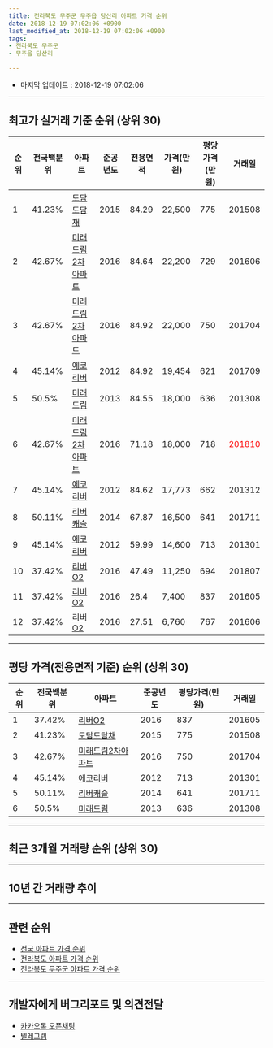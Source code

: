 ```yaml
---
title: 전라북도 무주군 무주읍 당산리 아파트 가격 순위
date: 2018-12-19 07:02:06 +0900
last_modified_at: 2018-12-19 07:02:06 +0900
tags:
- 전라북도 무주군
- 무주읍 당산리

---
```


* 마지막 업데이트 : 2018-12-19 07:02:06

---

## 최고가 실거래 기준 순위 (상위 30)


|순위|전국백분위|아파트|준공년도|전용면적|가격(만원)|평당가격(만원)|거래일|
|---|---|---|---|---|---|---|---|
|1|41.23%|[도담도담채](https://search.naver.com/search.naver?query=%EC%A0%84%EB%9D%BC%EB%B6%81%EB%8F%84+%EB%AC%B4%EC%A3%BC%EA%B5%B0+%EB%AC%B4%EC%A3%BC%EC%9D%8D+%EB%8B%B9%EC%82%B0%EB%A6%AC+%EB%8F%84%EB%8B%B4%EB%8F%84%EB%8B%B4%EC%B1%84)|2015|84.29|22,500|775|201508|
|2|42.67%|[미래드림2차아파트](https://search.naver.com/search.naver?query=%EC%A0%84%EB%9D%BC%EB%B6%81%EB%8F%84+%EB%AC%B4%EC%A3%BC%EA%B5%B0+%EB%AC%B4%EC%A3%BC%EC%9D%8D+%EB%8B%B9%EC%82%B0%EB%A6%AC+%EB%AF%B8%EB%9E%98%EB%93%9C%EB%A6%BC2%EC%B0%A8%EC%95%84%ED%8C%8C%ED%8A%B8)|2016|84.64|22,200|729|201606|
|3|42.67%|[미래드림2차아파트](https://search.naver.com/search.naver?query=%EC%A0%84%EB%9D%BC%EB%B6%81%EB%8F%84+%EB%AC%B4%EC%A3%BC%EA%B5%B0+%EB%AC%B4%EC%A3%BC%EC%9D%8D+%EB%8B%B9%EC%82%B0%EB%A6%AC+%EB%AF%B8%EB%9E%98%EB%93%9C%EB%A6%BC2%EC%B0%A8%EC%95%84%ED%8C%8C%ED%8A%B8)|2016|84.92|22,000|750|201704|
|4|45.14%|[에코리버](https://search.naver.com/search.naver?query=%EC%A0%84%EB%9D%BC%EB%B6%81%EB%8F%84+%EB%AC%B4%EC%A3%BC%EA%B5%B0+%EB%AC%B4%EC%A3%BC%EC%9D%8D+%EB%8B%B9%EC%82%B0%EB%A6%AC+%EC%97%90%EC%BD%94%EB%A6%AC%EB%B2%84)|2012|84.92|19,454|621|201709|
|5|50.5%|[미래드림](https://search.naver.com/search.naver?query=%EC%A0%84%EB%9D%BC%EB%B6%81%EB%8F%84+%EB%AC%B4%EC%A3%BC%EA%B5%B0+%EB%AC%B4%EC%A3%BC%EC%9D%8D+%EB%8B%B9%EC%82%B0%EB%A6%AC+%EB%AF%B8%EB%9E%98%EB%93%9C%EB%A6%BC)|2013|84.55|18,000|636|201308|
|6|42.67%|[미래드림2차아파트](https://search.naver.com/search.naver?query=%EC%A0%84%EB%9D%BC%EB%B6%81%EB%8F%84+%EB%AC%B4%EC%A3%BC%EA%B5%B0+%EB%AC%B4%EC%A3%BC%EC%9D%8D+%EB%8B%B9%EC%82%B0%EB%A6%AC+%EB%AF%B8%EB%9E%98%EB%93%9C%EB%A6%BC2%EC%B0%A8%EC%95%84%ED%8C%8C%ED%8A%B8)|2016|71.18|18,000|718|<span style="color:red">201810</span>|
|7|45.14%|[에코리버](https://search.naver.com/search.naver?query=%EC%A0%84%EB%9D%BC%EB%B6%81%EB%8F%84+%EB%AC%B4%EC%A3%BC%EA%B5%B0+%EB%AC%B4%EC%A3%BC%EC%9D%8D+%EB%8B%B9%EC%82%B0%EB%A6%AC+%EC%97%90%EC%BD%94%EB%A6%AC%EB%B2%84)|2012|84.62|17,773|662|201312|
|8|50.11%|[리버캐슬](https://search.naver.com/search.naver?query=%EC%A0%84%EB%9D%BC%EB%B6%81%EB%8F%84+%EB%AC%B4%EC%A3%BC%EA%B5%B0+%EB%AC%B4%EC%A3%BC%EC%9D%8D+%EB%8B%B9%EC%82%B0%EB%A6%AC+%EB%A6%AC%EB%B2%84%EC%BA%90%EC%8A%AC)|2014|67.87|16,500|641|201711|
|9|45.14%|[에코리버](https://search.naver.com/search.naver?query=%EC%A0%84%EB%9D%BC%EB%B6%81%EB%8F%84+%EB%AC%B4%EC%A3%BC%EA%B5%B0+%EB%AC%B4%EC%A3%BC%EC%9D%8D+%EB%8B%B9%EC%82%B0%EB%A6%AC+%EC%97%90%EC%BD%94%EB%A6%AC%EB%B2%84)|2012|59.99|14,600|713|201301|
|10|37.42%|[리버O2](https://search.naver.com/search.naver?query=%EC%A0%84%EB%9D%BC%EB%B6%81%EB%8F%84+%EB%AC%B4%EC%A3%BC%EA%B5%B0+%EB%AC%B4%EC%A3%BC%EC%9D%8D+%EB%8B%B9%EC%82%B0%EB%A6%AC+%EB%A6%AC%EB%B2%84O2)|2016|47.49|11,250|694|201807|
|11|37.42%|[리버O2](https://search.naver.com/search.naver?query=%EC%A0%84%EB%9D%BC%EB%B6%81%EB%8F%84+%EB%AC%B4%EC%A3%BC%EA%B5%B0+%EB%AC%B4%EC%A3%BC%EC%9D%8D+%EB%8B%B9%EC%82%B0%EB%A6%AC+%EB%A6%AC%EB%B2%84O2)|2016|26.4|7,400|837|201605|
|12|37.42%|[리버O2](https://search.naver.com/search.naver?query=%EC%A0%84%EB%9D%BC%EB%B6%81%EB%8F%84+%EB%AC%B4%EC%A3%BC%EA%B5%B0+%EB%AC%B4%EC%A3%BC%EC%9D%8D+%EB%8B%B9%EC%82%B0%EB%A6%AC+%EB%A6%AC%EB%B2%84O2)|2016|27.51|6,760|767|201606|


---

## 평당 가격(전용면적 기준) 순위 (상위 30)


|순위|전국백분위|아파트|준공년도|평당가격(만원)|거래일|
|---|---|---|---|---|---|
|1|37.42%|[리버O2](https://search.naver.com/search.naver?query=%EC%A0%84%EB%9D%BC%EB%B6%81%EB%8F%84+%EB%AC%B4%EC%A3%BC%EA%B5%B0+%EB%AC%B4%EC%A3%BC%EC%9D%8D+%EB%8B%B9%EC%82%B0%EB%A6%AC+%EB%A6%AC%EB%B2%84O2)|2016|837|201605|
|2|41.23%|[도담도담채](https://search.naver.com/search.naver?query=%EC%A0%84%EB%9D%BC%EB%B6%81%EB%8F%84+%EB%AC%B4%EC%A3%BC%EA%B5%B0+%EB%AC%B4%EC%A3%BC%EC%9D%8D+%EB%8B%B9%EC%82%B0%EB%A6%AC+%EB%8F%84%EB%8B%B4%EB%8F%84%EB%8B%B4%EC%B1%84)|2015|775|201508|
|3|42.67%|[미래드림2차아파트](https://search.naver.com/search.naver?query=%EC%A0%84%EB%9D%BC%EB%B6%81%EB%8F%84+%EB%AC%B4%EC%A3%BC%EA%B5%B0+%EB%AC%B4%EC%A3%BC%EC%9D%8D+%EB%8B%B9%EC%82%B0%EB%A6%AC+%EB%AF%B8%EB%9E%98%EB%93%9C%EB%A6%BC2%EC%B0%A8%EC%95%84%ED%8C%8C%ED%8A%B8)|2016|750|201704|
|4|45.14%|[에코리버](https://search.naver.com/search.naver?query=%EC%A0%84%EB%9D%BC%EB%B6%81%EB%8F%84+%EB%AC%B4%EC%A3%BC%EA%B5%B0+%EB%AC%B4%EC%A3%BC%EC%9D%8D+%EB%8B%B9%EC%82%B0%EB%A6%AC+%EC%97%90%EC%BD%94%EB%A6%AC%EB%B2%84)|2012|713|201301|
|5|50.11%|[리버캐슬](https://search.naver.com/search.naver?query=%EC%A0%84%EB%9D%BC%EB%B6%81%EB%8F%84+%EB%AC%B4%EC%A3%BC%EA%B5%B0+%EB%AC%B4%EC%A3%BC%EC%9D%8D+%EB%8B%B9%EC%82%B0%EB%A6%AC+%EB%A6%AC%EB%B2%84%EC%BA%90%EC%8A%AC)|2014|641|201711|
|6|50.5%|[미래드림](https://search.naver.com/search.naver?query=%EC%A0%84%EB%9D%BC%EB%B6%81%EB%8F%84+%EB%AC%B4%EC%A3%BC%EA%B5%B0+%EB%AC%B4%EC%A3%BC%EC%9D%8D+%EB%8B%B9%EC%82%B0%EB%A6%AC+%EB%AF%B8%EB%9E%98%EB%93%9C%EB%A6%BC)|2013|636|201308|


---

## 최근 3개월 거래량 순위 (상위 30)


<div style="width:100%;">
    <canvas id="deal_count_ranking" height="250"></canvas>
</div>


<script>
new Chart(document.getElementById("deal_count_ranking"), {
    type: 'horizontalBar',
    data: {
        labels: ['리버캐슬', '도담도담채', '미래드림2차아파트', '리버O2'],
        datasets: [{
            label: '실거래 수',
            data: [1, 1, 1, 1],
            borderColor: "rgba(255, 0, 128, 1)",
            backgroundColor: "rgba(255, 0, 128, 0.5)",
            fill: false,
        }]
    },
    options: {
        responsive: true,
        title: {
            display: true,
            text: '최근 3개월 거래량 순위'
        },
        tooltips: {
            mode: 'index',
            intersect: false,
            callbacks: {
                title: function(tooltipItems, data) {
                    return "실거래 수:";
                },
                label: function(tooltipItem, data) {
                    return data.labels[tooltipItem.index] + ": " + tooltipItem.xLabel;
                }
            }
        },
        hover: {
            mode: 'nearest',
            intersect: true
        },
        scales: {
            xAxes: [{
                display: true,
                scaleLabel: {
                    display: true,
                    labelString: '실거래 수'
                },
                ticks: {
                    suggestedMin: 0,
                }
            }],
            yAxes: [{
                display: true,
                ticks: {
                    autoSkip: false,
                    callback: function(value, index, values) {
                        if (value.length > 15)
                            return value.substr(0, 13) + "...";
                        else
                            return value;
                    }
                },
                scaleLabel: {
                    display: false,
                }
            }]
        }
    }
});

</script>


---

## 10년 간 거래량 추이


<div style="width:100%;">
    <canvas id="deal_progress" height="250"></canvas>
</div>

<script>
new Chart(document.getElementById("deal_progress"), {
    type: 'line',
    data: {
        labels: ['200812','200901','200902','200903','200904','200905','200906','200907','200908','200909','200910','200911','200912','201001','201002','201003','201004','201005','201006','201007','201008','201009','201010','201011','201012','201101','201102','201103','201104','201105','201106','201107','201108','201109','201110','201111','201112','201201','201202','201203','201204','201205','201206','201207','201208','201209','201210','201211','201212','201301','201302','201303','201304','201305','201306','201307','201308','201309','201310','201311','201312','201401','201402','201403','201404','201405','201406','201407','201408','201409','201410','201411','201412','201501','201502','201503','201504','201505','201506','201507','201508','201509','201510','201511','201512','201601','201602','201603','201604','201605','201606','201607','201608','201609','201610','201611','201612','201701','201702','201703','201704','201705','201706','201707','201708','201709','201710','201711','201712','201801','201802','201803','201804','201805','201806','201807','201808','201809','201810','201811','201812'],
        datasets: [{
            label: '실거래 수',
            pointRadius: 1,
            data: [0, 0, 0, 0, 0, 0, 0, 0, 0, 0, 0, 0, 0, 0, 0, 0, 0, 0, 0, 0, 0, 0, 0, 0, 0, 0, 0, 0, 0, 0, 0, 0, 0, 0, 0, 0, 0, 0, 0, 0, 0, 0, 0, 0, 0, 0, 0, 0, 0, 4, 4, 5, 2, 3, 1, 0, 1, 1, 0, 2, 4, 1, 0, 1, 1, 0, 1, 1, 0, 0, 0, 0, 1, 3, 0, 0, 0, 1, 2, 0, 3, 0, 0, 1, 0, 4, 3, 0, 0, 3, 8, 1, 2, 0, 0, 0, 1, 0, 3, 1, 3, 1, 1, 0, 0, 2, 2, 2, 0, 2, 0, 0, 1, 1, 0, 2, 3, 0, 4, 0, 0],
            borderColor: "rgba(255, 201, 14, 1)",
            backgroundColor: "rgba(255, 201, 14, 0.5)",
            fill: true,
        }]
    },
    options: {
        responsive: true,
        title: {
            display: true,
            text: '10년간 거래량 추이'
        },
        tooltips: {
            mode: 'index',
            intersect: false,
        },
        hover: {
            mode: 'nearest',
            intersect: true
        },
        scales: {
            xAxes: [{
                display: true,
                scaleLabel: {
                    display: true,
                    labelString: '년/월'
                }
            }],
            yAxes: [{
                display: true,
                ticks: {
                    suggestedMin: 0,
                },
                scaleLabel: {
                    display: true,
                    labelString: '실거래 수'
                }
            }]
        }
    }
});

</script>


---

## 관련 순위

- [전국 아파트 가격 순위](https://inasie.github.io/apt-ranking/전국)
- [전라북도 아파트 가격 순위](https://inasie.github.io/apt-ranking/전라북도)
- [전라북도 무주군 아파트 가격 순위](https://inasie.github.io/apt-ranking/전라북도-무주군)


---

## 개발자에게 버그리포트 및 의견전달

- [카카오톡 오픈채팅](https://open.kakao.com/o/gLJUAP4)
- [텔레그램](https://t.me/inasie)

